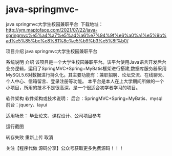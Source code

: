 # java-springmvc-
java springmvc大学生校园兼职平台
​
下载地址：
http://ym.maptoface.com/2021/07/22/java-springmvc%e5%a4%a7%e5%ad%a6%e7%94%9f%e6%a0%a1%e5%9b%ad%e5%85%bc%e8%81%8c%e5%b9%b3%e5%8f%b0/

项目介绍
java springmvc大学生校园兼职平台

系统说明
介绍
该项目是一个大学生校园兼职平台。该平台使用Java语言开发后台业务逻辑，运用了SpringMVC+Spring+MyBatis框架进行搭建,数据库服务器采用MySQL5.6对数据进行持久化。其主要功能有：兼职招聘、论坛交流、在线聊天、个人中心、信箱留言、登录注册等功能。 本平台是本人在上大学期间所做的一个小项目，所用的技术不是很高深，是一个很适合初学者学习的项目。

软件架构
软件架构或技术说明： 后台：SpringMVC+Spring+MyBatis、mysql 前台：jquery、layui

适用场景：
毕业论文、课程设计、公司项目参考

运行截图
        


转存失败
重新上传
取消
  

关注【程序代做 源码分享】公众号获取更多免费源码！！！


 

​
